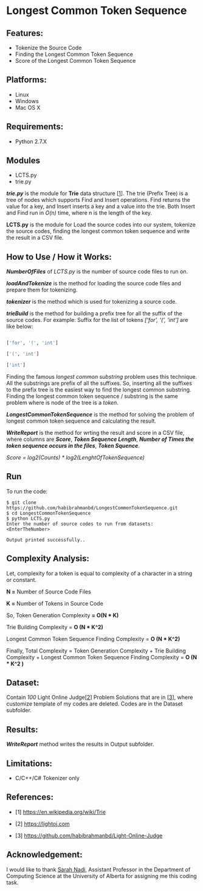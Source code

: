 
# Longest Common Token Sequence

## Features:
* Tokenize the Source Code
* Finding the Longest Common Token Sequence
* Score of the Longest Common Token Sequence

## Platforms:
* Linux
* Windows
* Mac OS X

## Requirements:
* Python 2.7.X


## Modules

- LCTS.py
- trie.py

_**trie.py**_ is the module for **Trie** data structure [[1](#references)]. The trie (Prefix Tree) is a tree of nodes which supports Find and Insert operations. Find returns the value for a key, and Insert inserts a key and a value into the trie. Both Insert and Find run in _O(n)_ time, where n is the length of the key.

__**LCTS.py**__ is the module for Load the source codes into our system, tokenize the source codes, finding the longest common token sequence and write the result in a CSV file.

## How to Use / How it Works:

**_NumberOfFiles_**  of _LCTS.py_ is the number of source code files to run on. 

**_loadAndTokenize_** is the method for loading the source code files and prepare them for tokenizing.

**_tokenizer_** is the method which is used for tokenizing a source code.

**_trieBuild_** is the method for building a prefix tree for all the suffix of the source codes. For example:
Suffix for the list of tokens _['for', '(', 'int']_ are like below:

```python

['for', '(', 'int']

['(', 'int']

['int']
```

Finding the famous _longest common substring_ problem uses this technique. All the substrings are prefix of all the suffixes. So, inserting all the suffixes to the prefix tree is the easiest way to find the longest common substring. Finding the longest common token sequence / substring is the same problem where is node of the tree is a _token_.

**_LongestCommonTokenSequence_** is the method for solving the problem of longest common token sequence and calculating the result.

**_WriteReport_** is the method for wrting the result and score in a CSV file, where columns are **_Score_**, **_Token Sequence Length_**, **_Number of Times the token sequence occurs in the files_**, **_Token Squence_**.

_Score = log2(Counts) * log2(LenghtOfTokenSequence)_


## Run

To run the code:
```
$ git clone https://github.com/habibrahmanbd/LongestCommonTokenSequence.git
$ cd LongestCommonTokenSequence
$ python LCTS.py
Enter the number of source codes to run from datasets: <EnterTheNumber>

Output printed successfully..
```



## Complexity Analysis:

Let, complexity for a token is equal to complexity of a character in a string or constant.

**N =** Number of Source Code Files

**K =**  Number of Tokens in Source Code

So, Token Generation Complexity **= O(N * K)**

Trie Building Complexity = **O (N * K^2)**

Longest Common Token Sequence Finding Complexity = **O (N * K^2)**

Finally, Total Complexity  = Token Generation Complexity + Trie Building Complexity + Longest Common Token Sequence Finding Complexity  = **O (N * K^2 )**


## Dataset:
Contain _100_ Light Online Judge[[2](#references)] Problem Solutions that are in [[3](#references)], where customize template of my codes are deleted. Codes are in the Dataset subfolder.

## Results:
**_WriteReport_**  method writes the results in Output subfolder.

## Limitations:

* C/C++/C# Tokenizer only

## References:

- [1] https://en.wikipedia.org/wiki/Trie

- [2] https://lightoj.com

- [3] https://github.com/habibrahmanbd/Light-Online-Judge

## Acknowledgement:
I would like to thank <a href = "https://sarahnadi.org/" > Sarah Nadi</a>, Assistant Professor in the Department of Computing Science at the University of Alberta for assigning me this coding task.
